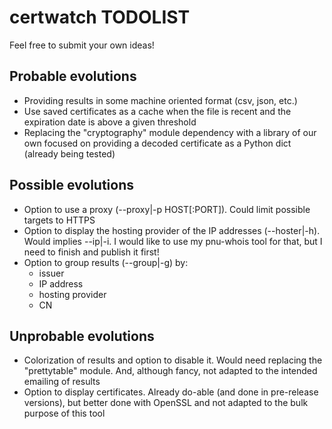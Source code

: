 # certwatch TODOLIST
Feel free to submit your own ideas!

## Probable evolutions
* Providing results in some machine oriented format (csv, json, etc.)
* Use saved certificates as a cache when the file is recent and the expiration date is above a given threshold
* Replacing the "cryptography" module dependency with a library of our own focused on providing a decoded certificate as a Python dict (already being tested)

## Possible evolutions
* Option to use a proxy (--proxy|-p HOST[:PORT]). Could limit possible targets to HTTPS
* Option to display the hosting provider of the IP addresses (--hoster|-h). Would implies --ip|-i. I would like to use my pnu-whois tool for that, but I need to finish and publish it first!
* Option to group results (--group|-g) by:
  * issuer
  * IP address
  * hosting provider
  * CN

## Unprobable evolutions
* Colorization of results and option to disable it. Would need replacing the "prettytable" module. And, although fancy, not adapted to the intended emailing of results
* Option to display certificates. Already do-able (and done in pre-release versions), but better done with OpenSSL and not adapted to the bulk purpose of this tool
